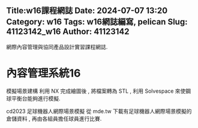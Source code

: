 Title:w16課程網誌
Date: 2024-07-07 13:20
Category: w16
Tags: w16網誌編寫, pelican
Slug: 41123142_w16
Author: 41123142
---

網際內容管理與協同產品設計實習課程網誌.

<!-- PELICAN_END_SUMMARY -->

# 內容管理系統16
模擬場景建構
利用 NX 完成繪圖後 , 將檔案轉為 STL , 利用 Solvespace 來使鋼球平衡台能夠進行模擬.

cd2023 足球機器人網際場景模擬
從 mde.tw 下載有足球機器人網際場景模擬的倉儲資料 , 再由各組員擔任球員進行比賽.